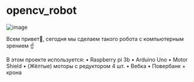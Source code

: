 # opencv_robot
![image](https://github.com/EgorArd/Photo/blob/main/Без%20имени.png)

Всем привет👋, сегодня мы сделаем такого робота с компьютерным зрением ☝

В этом проекте используется:
• Raspberry pi 3b 
• Arduino Uno 
• Motor Shield
• (Жёлтые) моторы с редуктором 4 шт.
• Вебка
• Повербанк + крона


   





